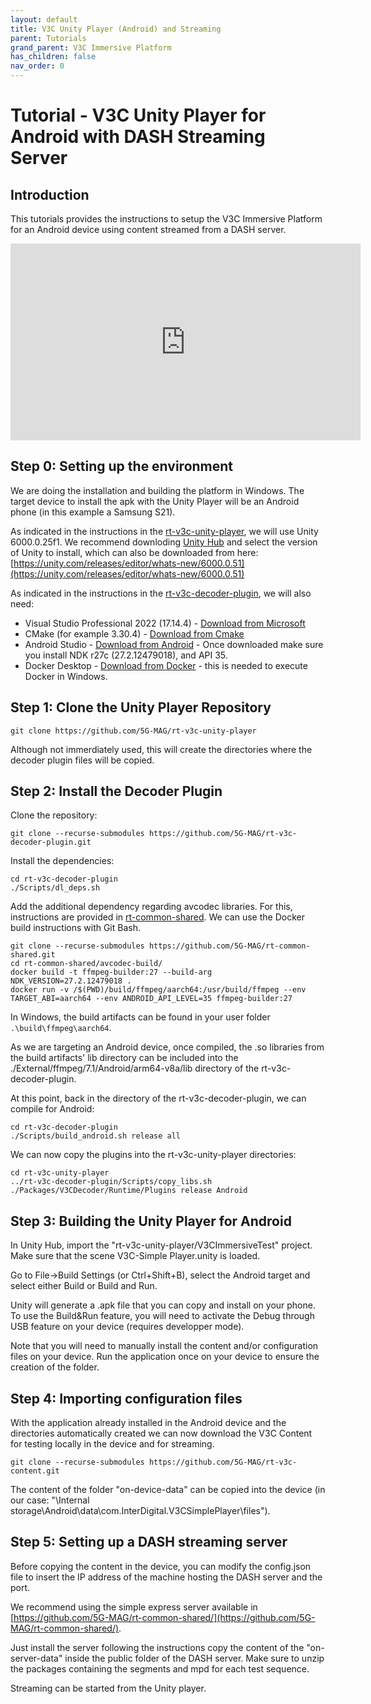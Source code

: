 ```yaml
---
layout: default
title: V3C Unity Player (Android) and Streaming
parent: Tutorials
grand_parent: V3C Immersive Platform
has_children: false
nav_order: 0
---
```


# Tutorial - V3C Unity Player for Android with DASH Streaming Server

## Introduction

This tutorials provides the instructions to setup the V3C Immersive Platform for an Android device using content streamed from a DASH server.

<iframe width="560" height="315" src="https://www.youtube.com/embed/4Mj_eJnYVjE?si=DGY8rmDpl-mAJBfH" title="YouTube video player" frameborder="0" allow="accelerometer; autoplay; clipboard-write; encrypted-media; gyroscope; picture-in-picture; web-share" referrerpolicy="strict-origin-when-cross-origin" allowfullscreen></iframe>

## Step 0: Setting up the environment
We are doing the installation and building the platform in Windows. The target device to install the apk with the Unity Player will be an Android phone (in this example a Samsung S21).

As indicated in the instructions in the [rt-v3c-unity-player](https://github.com/5G-MAG/rt-v3c-unity-player), we will use Unity 6000.0.25f1. We recommend downloding [Unity Hub](https://unity.com/download) and select the version of Unity to install, which can also be downloaded from here: [https://unity.com/releases/editor/whats-new/6000.0.51](https://unity.com/releases/editor/whats-new/6000.0.51)

As indicated in the instructions in the [rt-v3c-decoder-plugin](https://github.com/5G-MAG/rt-v3c-decoder-plugin), we will also need:
- Visual Studio Professional 2022 (17.14.4) - [Download from Microsoft]([https://download.visualstudio.microsoft.com/](https://learn.microsoft.com/en-us/visualstudio/releases/2022/release-history))
- CMake (for example 3.30.4) - [Download from Cmake](https://cmake.org/files/v3.30/cmake-3.30.4-windows-x86_64.msi)
- Android Studio - [Download from Android](https://developer.android.com/studio) - Once downloaded make sure you install NDK r27c (27.2.12479018), and API 35.
- Docker Desktop - [Download from Docker](https://docs.docker.com/desktop/setup/install/windows-install/) - this is needed to execute Docker in Windows.

## Step 1: Clone the Unity Player Repository

```
git clone https://github.com/5G-MAG/rt-v3c-unity-player  
```

Although not immerdiately used, this will create the directories where the decoder plugin files will be copied.

## Step 2: Install the Decoder Plugin

Clone the repository:

```
git clone --recurse-submodules https://github.com/5G-MAG/rt-v3c-decoder-plugin.git
```

Install the dependencies:

```
cd rt-v3c-decoder-plugin
./Scripts/dl_deps.sh
```

Add the additional dependency regarding avcodec libraries. For this, instructions are provided in [rt-common-shared](https://github.com/5G-MAG/rt-common-shared). We can use the Docker build instructions with Git Bash.

```
git clone --recurse-submodules https://github.com/5G-MAG/rt-common-shared.git
cd rt-common-shared/avcodec-build/
docker build -t ffmpeg-builder:27 --build-arg NDK_VERSION=27.2.12479018 .
docker run -v /$(PWD)/build/ffmpeg/aarch64:/usr/build/ffmpeg --env TARGET_ABI=aarch64 --env ANDROID_API_LEVEL=35 ffmpeg-builder:27
```

In Windows, the build artifacts can be found in your user folder `.\build\ffmpeg\aarch64`.

As we are targeting an Android device, once compiled, the .so libraries from the build artifacts' lib directory can be included into the ./External/ffmpeg/7.1/Android/arm64-v8a/lib directory of the rt-v3c-decoder-plugin.

At this point, back in the directory of the rt-v3c-decoder-plugin, we can compile for Android:

```
cd rt-v3c-decoder-plugin
./Scripts/build_android.sh release all  
```

We can now copy the plugins into the rt-v3c-unity-player directories:

```
cd rt-v3c-unity-player
../rt-v3c-decoder-plugin/Scripts/copy_libs.sh ./Packages/V3CDecoder/Runtime/Plugins release Android
```

## Step 3: Building the Unity Player for Android

In Unity Hub, import the "rt-v3c-unity-player/V3CImmersiveTest" project. Make sure that the scene V3C-Simple Player.unity is loaded.

Go to File->Build Settings (or Ctrl+Shift+B), select the Android target and select either Build or Build and Run.

Unity will generate a .apk file that you can copy and install on your phone. To use the Build&Run feature, you will need to activate the Debug through USB feature on your device (requires developper mode).

Note that you will need to manually install the content and/or configuration files on your device. Run the application once on your device to ensure the creation of the folder.

## Step 4: Importing configuration files

With the application already installed in the Android device and the directories automatically created we can now download the V3C Content for testing locally in the device and for streaming.

```
git clone --recurse-submodules https://github.com/5G-MAG/rt-v3c-content.git
```

The content of the folder "on-device-data" can be copied into the device (in our case: "\Internal storage\Android\data\com.InterDigital.V3CSimplePlayer\files").

## Step 5: Setting up a DASH streaming server

Before copying the content in the device, you can modify the config.json file to insert the IP address of the machine hosting the DASH server and the port.

We recommend using the simple express server available in [https://github.com/5G-MAG/rt-common-shared/](https://github.com/5G-MAG/rt-common-shared/).

Just install the server following the instructions copy the content of the "on-server-data" inside the public folder of the DASH server. Make sure to unzip the packages containing the segments and mpd for each test sequence.

Streaming can be started from the Unity player.
